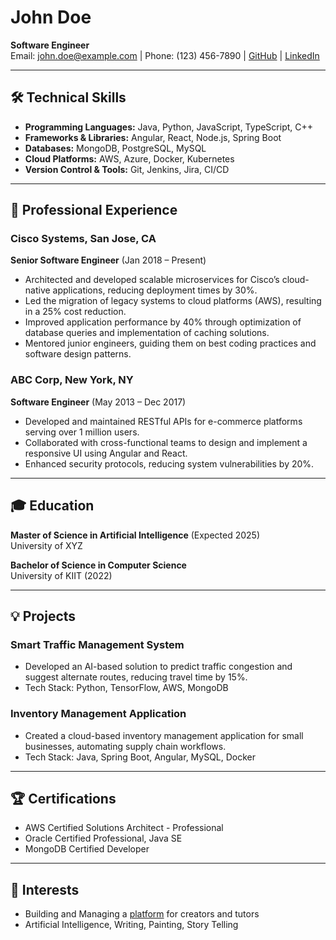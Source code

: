 # John Doe

**Software Engineer**  
Email: john.doe@example.com | Phone: (123) 456-7890 | [GitHub](https://github.com/johndoe) | [LinkedIn](https://linkedin.com/in/sandeepsahoo)

---

## 🛠 **Technical Skills**

- **Programming Languages:** Java, Python, JavaScript, TypeScript, C++
- **Frameworks & Libraries:** Angular, React, Node.js, Spring Boot
- **Databases:** MongoDB, PostgreSQL, MySQL
- **Cloud Platforms:** AWS, Azure, Docker, Kubernetes
- **Version Control & Tools:** Git, Jenkins, Jira, CI/CD

---

## 💼 **Professional Experience**

### **Cisco Systems, San Jose, CA**  
**Senior Software Engineer** (Jan 2018 – Present)  
- Architected and developed scalable microservices for Cisco’s cloud-native applications, reducing deployment times by 30%.
- Led the migration of legacy systems to cloud platforms (AWS), resulting in a 25% cost reduction.
- Improved application performance by 40% through optimization of database queries and implementation of caching solutions.
- Mentored junior engineers, guiding them on best coding practices and software design patterns.

### **ABC Corp, New York, NY**  
**Software Engineer** (May 2013 – Dec 2017)  
- Developed and maintained RESTful APIs for e-commerce platforms serving over 1 million users.
- Collaborated with cross-functional teams to design and implement a responsive UI using Angular and React.
- Enhanced security protocols, reducing system vulnerabilities by 20%.

---

## 🎓 **Education**

**Master of Science in Artificial Intelligence** (Expected 2025)  
University of XYZ

**Bachelor of Science in Computer Science**  
University of KIIT (2022)

---

## 💡 **Projects**

### **Smart Traffic Management System**
- Developed an AI-based solution to predict traffic congestion and suggest alternate routes, reducing travel time by 15%.
- Tech Stack: Python, TensorFlow, AWS, MongoDB

### **Inventory Management Application**
- Created a cloud-based inventory management application for small businesses, automating supply chain workflows.
- Tech Stack: Java, Spring Boot, Angular, MySQL, Docker

---

## 🏆 **Certifications**

- AWS Certified Solutions Architect - Professional
- Oracle Certified Professional, Java SE
- MongoDB Certified Developer

---

## 🌱 **Interests**

- Building and Managing a [platform](https://interviewdose.com) for creators and tutors
- Artificial Intelligence, Writing, Painting, Story Telling
